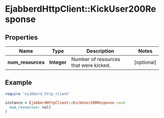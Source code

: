 # EjabberdHttpClient::KickUser200Response

## Properties

| Name | Type | Description | Notes |
| ---- | ---- | ----------- | ----- |
| **num_resources** | **Integer** | Number of resources that were kicked. | [optional] |

## Example

```ruby
require 'ejabberd_http_client'

instance = EjabberdHttpClient::KickUser200Response.new(
  num_resources: null
)
```

